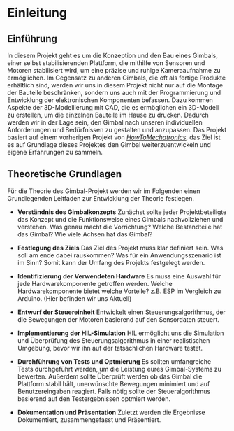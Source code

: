 # Einleitung
## Einführung

In diesem Projekt geht es um die Konzeption und den Bau eines Gimbals, einer selbst stabilisierenden Plattform, die
mithilfe von Sensoren und Motoren stabilisiert wird, um eine präzise und ruhige Kameraaufnahme zu ermöglichen. Im
Gegensatz zu anderen Gimbals, die oft als fertige Produkte erhältlich sind, werden wir uns in diesem Projekt nicht nur
auf die Montage der Bauteile beschränken, sondern uns auch mit der Programmierung und Entwicklung der elektronischen
Komponenten befassen. Dazu kommen Aspekte der 3D-Modellierung mit CAD, die es ermöglichen ein 3D-Modell zu erstellen, um
die einzelnen Bauteile im Hause zu drucken. Dadurch werden wir in der Lage sein, den Gimbal nach unseren individuellen
Anforderungen und Bedürfnissen zu gestalten und anzupassen. Das Projekt basiert auf einem vorherigen Projekt von
[_HowToMechatronics_](https://howtomechatronics.com/projects/diy-arduino-gimbal-self-stabilizing-platform/?utm_content=cmp-true),
das Ziel ist es auf Grundlage dieses Projektes den Gimbal weiterzuentwickeln und eigene Erfahrungen zu sammeln. 


## Theoretische Grundlagen
Für die Theorie des Gimbal-Projekt werden wir im Folgenden einen Grundlegenden Leitfaden zur Entwicklung der Theorie
festlegen. 

- **Verständnis des Gimbalkonzepts** 
    Zunächst sollte jeder Projektbeteiligte das Konzept und die Funktionsweise eines Gimbals nachvollziehen und
    verstehen. Was genau macht die Vorrichtung? Welche Bestandteile hat das Gimbal? Wie viele Achsen hat das Gimbal? 

- **Festlegung des Ziels**
    Das Ziel des Projekt muss klar definiert sein. Was soll am ende dabei rauskommen? Was für ein Anwendungsszenario ist
    im Sinn? Somit kann der Umfang des Projekts festgelegt werden. 

- **Identifizierung der Verwendeten Hardware**
    Es muss eine Auswahl für jede Hardwarekomponente getroffen werden. Welche Hardwarekomponente bietet welche Vorteile?
    z.B. ESP im Vergleich zu Arduino. (Hier befinden wir uns Aktuell) 

- **Entwurf der Steuereinheit**
    Entwickelt einen Steuerungsalgorithmus, der die Bewegungen der Motoren basierend auf den Sensordaten steuert. 

-  **Implementierung der HIL-Simulation**
    HIL ermöglicht uns die Simulation und Überprüfung des Steuerungsalgorithmus in einer realistischen Umgebung, bevor
    wir ihn auf der tatsächlichen Hardware testet.

- **Durchführung von Tests und Optmierung**
    Es sollten umfangreiche Tests durchgeführt werden, um die Leistung eures Gimbal-Systems zu bewerten. Außerdem sollte
    Überprüft werden ob das Gimbal die Plattform stabil hält, unerwünschte Bewegungen minimiert und auf Benutzereingaben
    reagiert. Falls nötig sollte der Steueralgorithmus basierend auf den Testergebnissen optmiert werden.

- **Dokumentation und Präsentation**
    Zuletzt werden die Ergebnisse Dokumentiert, zusammengefasst und Präsentiert. 
